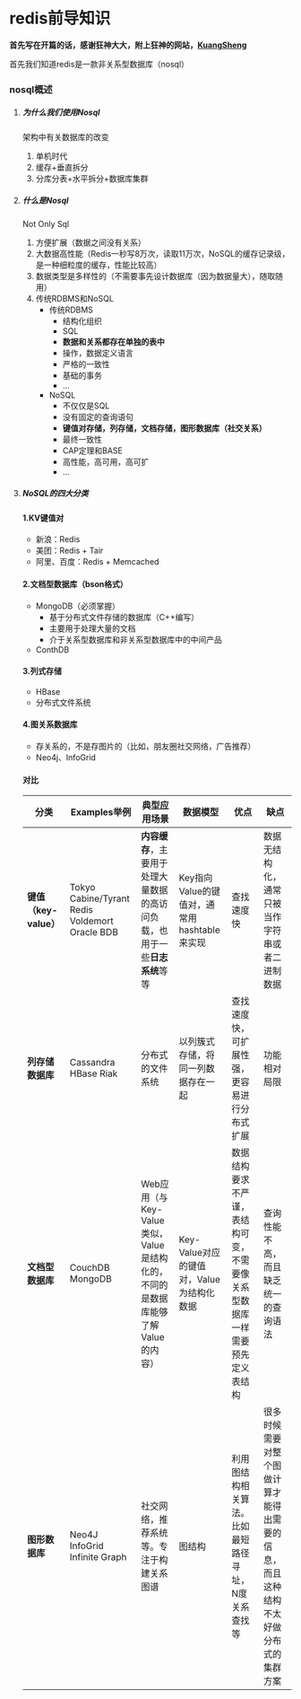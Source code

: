 # redis前导知识

**首先写在开篇的话，感谢狂神大大，附上狂神的网站，[KuangSheng](https://www.kuangstudy.com/)**



首先我们知道redis是一款非关系型数据库（nosql）

### nosql概述

1. ##### 为什么我们使用Nosql

   架构中有关数据库的改变

   1. 单机时代
   2. 缓存+垂直拆分
   3. 分库分表+水平拆分+数据库集群

2. ##### 什么是Nosql

   Not Only Sql

   1. 方便扩展（数据之间没有关系）
   2. 大数据高性能（Redis一秒写8万次，读取11万次，NoSQL的缓存记录级，是一种细粒度的缓存，性能比较高）
   3. 数据类型是多样性的（不需要事先设计数据库（因为数据量大），随取随用）
   4. 传统RDBMS和NoSQL
      - 传统RDBMS
        - 结构化组织
        - SQL
        - **数据和关系都存在单独的表中**
        - 操作，数据定义语言
        - 严格的一致性
        - 基础的事务
        - …
      - NoSQL
        - 不仅仅是SQL
        - 没有固定的查询语句
        - **键值对存储，列存储，文档存储，图形数据库（社交关系）**
        - 最终一致性
        - CAP定理和BASE
        - 高性能，高可用，高可扩
        - …

3. ##### NoSQL的四大分类

   #### 1.KV键值对

   - 新浪：Redis
   - 美团：Redis + Tair
   - 阿里、百度：Redis + Memcached

   #### 2.文档型数据库（bson格式）

   - MongoDB（必须掌握）
     - 基于分布式文件存储的数据库（C++编写）
     - 主要用于处理大量的文档
     - 介于关系型数据库和非关系型数据库中的中间产品
   - ConthDB

   #### 3.列式存储

   - HBase
   - 分布式文件系统

   #### 4.图关系数据库

   - 存关系的，不是存图片的（比如，朋友圈社交网络，广告推荐）
   - Neo4j、InfoGrid

   #### 对比

   | **分类**              | **Examples举例**                               | **典型应用场景**                                             | **数据模型**                                | **优点**                                                     | **缺点**                                                     |
   | --------------------- | ---------------------------------------------- | ------------------------------------------------------------ | ------------------------------------------- | ------------------------------------------------------------ | ------------------------------------------------------------ |
   | **键值（key-value）** | Tokyo Cabine/Tyrant Redis Voldemort Oracle BDB | **内容缓存**，主要用于处理大量数据的高访问负载，也用于一些**日志系统**等等 | Key指向Value的键值对，通常用hashtable来实现 | 查找速度快                                                   | 数据无结构化，通常只被当作字符串或者二进制数据               |
   | **列存储数据库**      | Cassandra HBase Riak                           | 分布式的文件系统                                             | 以列簇式存储，将同一列数据存在一起          | 查找速度快，可扩展性强，更容易进行分布式扩展                 | 功能相对局限                                                 |
   | **文档型数据库**      | CouchDB MongoDB                                | Web应用（与Key-Value类似，Value是结构化的，不同的是数据库能够了解Value的内容） | Key-Value对应的键值对，Value为结构化数据    | 数据结构要求不严谨，表结构可变，不需要像关系型数据库一样需要预先定义表结构 | 查询性能不高，而且缺乏统一的查询语法                         |
   | **图形数据库**        | Neo4J InfoGrid Infinite Graph                  | 社交网络，推荐系统等。专注于构建关系图谱                     | 图结构                                      | 利用图结构相关算法。比如最短路径寻址，N度关系查找等          | 很多时候需要对整个图做计算才能得出需要的信息，而且这种结构不太好做分布式的集群方案 |